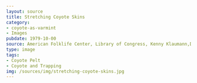 ```yaml
---
layout: source
title: Stretching Coyote Skins
category: 
- coyote-as-varmint
- Images
pubdate: 1979-10-00
source: American Folklife Center, Library of Congress, Kenny Klaumann,Depicted, William Smock, Photographer 
type: image
tags: 
- Coyote Pelt
- Coyote and Trapping
img: /sources/img/stretching-coyote-skins.jpg
---
```

